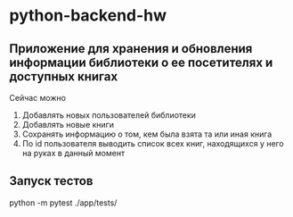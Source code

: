 # python-backend-hw
## Приложение для хранения и обновления информации библиотеки о ее посетителях и доступных книгах

Сейчас можно
1. Добавлять новых пользователей библиотеки
2. Добавлять новые книги
3. Сохранять информацию о том, кем была взята та или иная книга
4. По id пользователя выводить список всех книг, находящихся у него на руках в данный момент

## Запуск тестов
python -m pytest ./app/tests/

